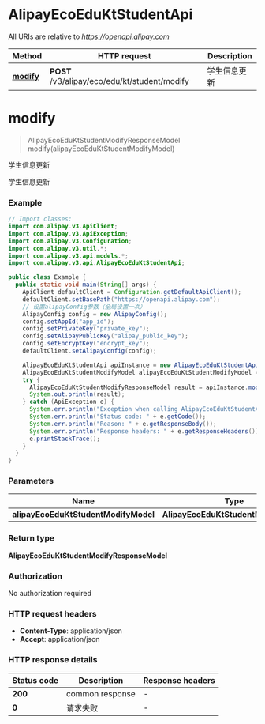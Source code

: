 # AlipayEcoEduKtStudentApi

All URIs are relative to *https://openapi.alipay.com*

| Method | HTTP request | Description |
|------------- | ------------- | -------------|
| [**modify**](AlipayEcoEduKtStudentApi.md#modify) | **POST** /v3/alipay/eco/edu/kt/student/modify | 学生信息更新 |


<a name="modify"></a>
# **modify**
> AlipayEcoEduKtStudentModifyResponseModel modify(alipayEcoEduKtStudentModifyModel)

学生信息更新

学生信息更新

### Example
```java
// Import classes:
import com.alipay.v3.ApiClient;
import com.alipay.v3.ApiException;
import com.alipay.v3.Configuration;
import com.alipay.v3.util.*;
import com.alipay.v3.api.models.*;
import com.alipay.v3.api.AlipayEcoEduKtStudentApi;

public class Example {
  public static void main(String[] args) {
    ApiClient defaultClient = Configuration.getDefaultApiClient();
    defaultClient.setBasePath("https://openapi.alipay.com");
    // 设置alipayConfig参数（全局设置一次）
    AlipayConfig config = new AlipayConfig();
    config.setAppId("app_id");
    config.setPrivateKey("private_key");
    config.setAlipayPublicKey("alipay_public_key");
    config.setEncryptKey("encrypt_key");
    defaultClient.setAlipayConfig(config);

    AlipayEcoEduKtStudentApi apiInstance = new AlipayEcoEduKtStudentApi(defaultClient);
    AlipayEcoEduKtStudentModifyModel alipayEcoEduKtStudentModifyModel = new AlipayEcoEduKtStudentModifyModel(); // AlipayEcoEduKtStudentModifyModel | 
    try {
      AlipayEcoEduKtStudentModifyResponseModel result = apiInstance.modify(alipayEcoEduKtStudentModifyModel);
      System.out.println(result);
    } catch (ApiException e) {
      System.err.println("Exception when calling AlipayEcoEduKtStudentApi#modify");
      System.err.println("Status code: " + e.getCode());
      System.err.println("Reason: " + e.getResponseBody());
      System.err.println("Response headers: " + e.getResponseHeaders());
      e.printStackTrace();
    }
  }
}
```

### Parameters

| Name | Type | Description  | Notes |
|------------- | ------------- | ------------- | -------------|
| **alipayEcoEduKtStudentModifyModel** | **AlipayEcoEduKtStudentModifyModel**|  | [optional] |

### Return type

**AlipayEcoEduKtStudentModifyResponseModel**

### Authorization

No authorization required

### HTTP request headers

 - **Content-Type**: application/json
 - **Accept**: application/json

### HTTP response details
| Status code | Description | Response headers |
|-------------|-------------|------------------|
| **200** | common response |  -  |
| **0** | 请求失败 |  -  |

